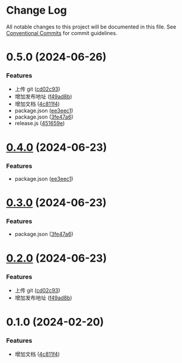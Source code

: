 # Change Log

All notable changes to this project will be documented in this file.
See [Conventional Commits](https://conventionalcommits.org) for commit guidelines.

# 0.5.0 (2024-06-26)

### Features

- 上传 git ([cd02c93](https://github.com/WangXueLinA/dumi_document/commit/cd02c93a2578edcb4a3d36b5c39e375f84d7cbe5))
- 增加发布地址 ([f49ad8b](https://github.com/WangXueLinA/dumi_document/commit/f49ad8b897decb73c7f18f18038c8257f0fc1095))
- 增加文档 ([4c811f4](https://github.com/WangXueLinA/dumi_document/commit/4c811f4c339debc0bfbcf9e6d6795a9eafd2a59f))
- package.json ([ee3eec1](https://github.com/WangXueLinA/dumi_document/commit/ee3eec16e000d636bb6197b17a1b20a8bab05246))
- package.json ([3fe47a6](https://github.com/WangXueLinA/dumi_document/commit/3fe47a64f9815d6b3bea1aaaeff0932dcd19e4ff))
- release.js ([451659e](https://github.com/WangXueLinA/dumi_document/commit/451659ed7832d5244387137c2bd1d0ecc41b42e3))

# [0.4.0](https://github.com/WangXueLinA/dumi_document/compare/@wxl/api-request@0.3.0...@wxl/api-request@0.4.0) (2024-06-23)

### Features

- package.json ([ee3eec1](https://github.com/WangXueLinA/dumi_document/commit/ee3eec16e000d636bb6197b17a1b20a8bab05246))

# [0.3.0](https://github.com/WangXueLinA/dumi_document/compare/@wxl/api-request@0.2.0...@wxl/api-request@0.3.0) (2024-06-23)

### Features

- package.json ([3fe47a6](https://github.com/WangXueLinA/dumi_document/commit/3fe47a64f9815d6b3bea1aaaeff0932dcd19e4ff))

# [0.2.0](https://github.com/WangXueLinA/dumi_document/compare/@wxl/api-request@0.1.0...@wxl/api-request@0.2.0) (2024-06-23)

### Features

- 上传 git ([cd02c93](https://github.com/WangXueLinA/dumi_document/commit/cd02c93a2578edcb4a3d36b5c39e375f84d7cbe5))
- 增加发布地址 ([f49ad8b](https://github.com/WangXueLinA/dumi_document/commit/f49ad8b897decb73c7f18f18038c8257f0fc1095))

# 0.1.0 (2024-02-20)

### Features

- 增加文档 ([4c811f4](https://github.com/WangXueLinA/dumi_document/commit/4c811f4c339debc0bfbcf9e6d6795a9eafd2a59f))
